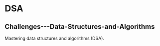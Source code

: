 # DSA
## Challenges---Data-Structures-and-Algorithms
Mastering  data structures and algorithms (DSA).
